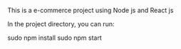 This is a e-commerce project using Node js and React js 




In the project directory, you can run:

sudo npm install
sudo npm start
